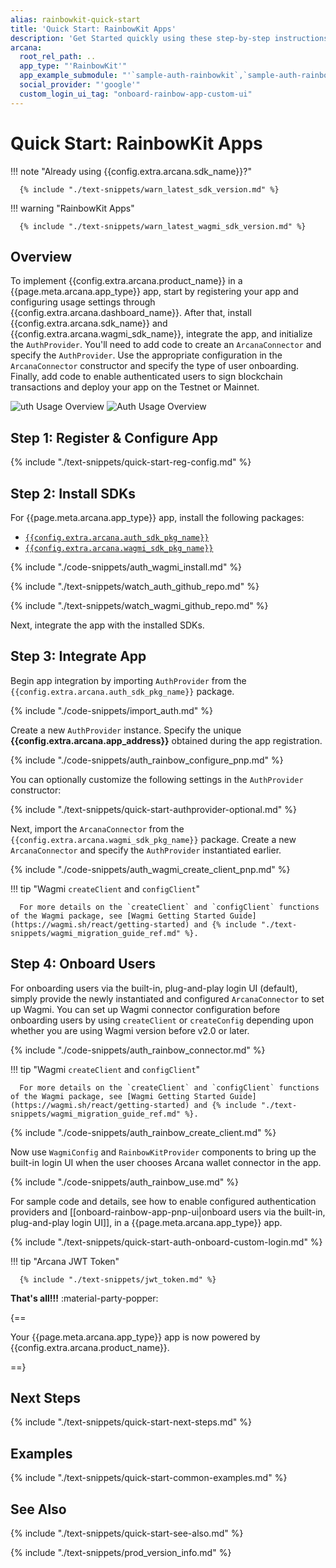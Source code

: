 ```yaml
---
alias: rainbowkit-quick-start
title: 'Quick Start: RainbowKit Apps'
description: 'Get Started quickly using these step-by-step instructions for using the Arcana Auth product in RainbowKit walletconnector apps. Use Arcana Developer dashboard to first register the app, get a client ID and use this client ID to integrate the app with the Arcana Auth SDK.'
arcana:
  root_rel_path: ..
  app_type: "'RainbowKit'"
  app_example_submodule: "'`sample-auth-rainbowkit`,`sample-auth-rainbow-viem`'"
  social_provider: "'google'"
  custom_login_ui_tag: "onboard-rainbow-app-custom-ui"
---
```


# Quick Start: RainbowKit Apps

!!! note "Already using {{config.extra.arcana.sdk_name}}?"
  
      {% include "./text-snippets/warn_latest_sdk_version.md" %}

!!! warning "RainbowKit Apps"

      {% include "./text-snippets/warn_latest_wagmi_sdk_version.md" %}

## Overview

To implement {{config.extra.arcana.product_name}} in a {{page.meta.arcana.app_type}} app, start by registering your app and configuring usage settings through {{config.extra.arcana.dashboard_name}}. After that, install {{config.extra.arcana.sdk_name}} and {{config.extra.arcana.wagmi_sdk_name}}, integrate the app, and initialize the `AuthProvider`. You'll need to add code to create an `ArcanaConnector` and specify the `AuthProvider`. Use the appropriate configuration in the `ArcanaConnector` constructor and specify the type of user onboarding. Finally, add code to enable authenticated users to sign blockchain transactions and deploy your app on the Testnet or Mainnet.

<img class="an-screenshots" src="/img/an_auth_usage_overview_light.png#only-light" alt="uth Usage Overview"/>
<img class="an-screenshots" src="/img/an_auth_usage_overview_dark.png#only-dark" alt="Auth Usage Overview"/>

## Step 1: Register & Configure App

{% include "./text-snippets/quick-start-reg-config.md" %}

## Step 2: Install SDKs

For {{page.meta.arcana.app_type}} app, install the following packages:

* [`{{config.extra.arcana.auth_sdk_pkg_name}}`](https://www.npmjs.com/package/@arcana/auth)
* [`{{config.extra.arcana.wagmi_sdk_pkg_name}}`](https://www.npmjs.com/package/@arcana/auth-wagmi)

{% include "./code-snippets/auth_wagmi_install.md" %}

{% include "./text-snippets/watch_auth_github_repo.md" %}

{% include "./text-snippets/watch_wagmi_github_repo.md" %}

Next, integrate the app with the installed SDKs.

## Step 3: Integrate App

Begin app integration by importing `AuthProvider` from the `{{config.extra.arcana.auth_sdk_pkg_name}}` package.

{% include "./code-snippets/import_auth.md" %}

Create a new `AuthProvider` instance. Specify the unique **{{config.extra.arcana.app_address}}** obtained during the app registration. 

{% include "./code-snippets/auth_rainbow_configure_pnp.md" %}

You can optionally customize the following settings in the `AuthProvider` constructor:

{% include "./text-snippets/quick-start-authprovider-optional.md" %}

Next, import the `ArcanaConnector` from the `{{config.extra.arcana.wagmi_sdk_pkg_name}}` package. Create a new `ArcanaConnector` and specify the `AuthProvider` instantiated earlier.

{% include "./code-snippets/auth_wagmi_create_client_pnp.md" %}

!!! tip "Wagmi `createClient` and `configClient`"

      For more details on the `createClient` and `configClient` functions of the Wagmi package, see [Wagmi Getting Started Guide](https://wagmi.sh/react/getting-started) and {% include "./text-snippets/wagmi_migration_guide_ref.md" %}.

<!--
See [`ArcanaConnector` constructor parameters](https://auth-wagmi-sdk-ref-guide.netlify.app/interfaces/constructorparams) for details.
-->

## Step 4: Onboard Users

For onboarding users via the built-in, plug-and-play login UI (default), simply provide the newly instantiated and configured `ArcanaConnector` to set up Wagmi. You can set up Wagmi connector configuration before onboarding users by using `createClient` or `createConfig` depending upon whether you are using Wagmi version before v2.0 or later.

{% include "./code-snippets/auth_rainbow_connector.md" %}

!!! tip "Wagmi `createClient` and `configClient`"

      For more details on the `createClient` and `configClient` functions of the Wagmi package, see [Wagmi Getting Started Guide](https://wagmi.sh/react/getting-started) and {% include "./text-snippets/wagmi_migration_guide_ref.md" %}.

{% include "./code-snippets/auth_rainbow_create_client.md" %}

Now use `WagmiConfig` and `RainbowKitProvider` components to bring up the built-in login UI when the user chooses Arcana wallet connector in the app.

{% include "./code-snippets/auth_rainbow_use.md" %}

For sample code and details, see how to enable configured authentication providers and [[onboard-rainbow-app-pnp-ui|onboard users via the built-in, plug-and-play login UI]], in a {{page.meta.arcana.app_type}} app.

{% include "./text-snippets/quick-start-auth-onboard-custom-login.md" %}

!!! tip "Arcana JWT Token"

      {% include "./text-snippets/jwt_token.md" %}

**That's all!!!** :material-party-popper:

{==

Your {{page.meta.arcana.app_type}} app is now powered by {{config.extra.arcana.product_name}}.

==}

## Next Steps

{% include "./text-snippets/quick-start-next-steps.md" %}

## Examples

{% include "./text-snippets/quick-start-common-examples.md" %}

## See Also

{% include "./text-snippets/quick-start-see-also.md" %}

{% include "./text-snippets/prod_version_info.md" %}
